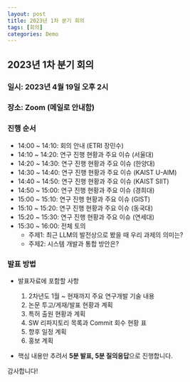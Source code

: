 ```yaml
---
layout: post
title: 2023년 1차 분기 회의
tags: [회의]
categories: Demo
---
```


## 2023년 1차 분기 회의

### 일시: 2023년 4월 19일 오후 2시

### 장소: Zoom (메일로 안내함)

### 진행 순서

- 14:00 ~ 14:10: 회의 안내 (ETRI 장민수)
- 14:10 ~ 14:20: 연구 진행 현황과 주요 이슈 (서울대)
- 14:20 ~ 14:30: 연구 진행 현황과 주요 이슈 (한양대)
- 14:30 ~ 14:40: 연구 진행 현황과 주요 이슈 (KAIST U-AIM)
- 14:40 ~ 14:50: 연구 진행 현황과 주요 이슈 (KAIST SIIT)
- 14:50 ~ 15:00: 연구 진행 현황과 주요 이슈 (경희대)
- 15:00 ~ 15:10: 연구 진행 현황과 주요 이슈 (GIST)
- 15:10 ~ 15:20: 연구 진행 현황과 주요 이슈 (동국대)
- 15:20 ~ 15:30: 연구 진행 현황과 주요 이슈 (연세대)
- 15:30 ~ 16:00: 전체 토의
  - 주제1: 최근 LLM의 발전상으로 봤을 때 우리 과제의 의미는?
  - 주제2: 시스템 개발과 통합 방안은?

### 발표 방법

- 발표자료에 포함할 사항
  1. 2차년도 1월 ~ 현재까지 주요 연구개발 기술 내용
  2. 논문 투고/게재/발표 현황과 계획
  3. 특허 출원 현황과 계획
  4. SW 리파지토리 목록과 Commit 회수 현황 표
  5. 향후 일정 계획
  6. 홍보 계획

- 핵심 내용만 추려서 **5분 발표, 5분 질의응답**으로 진행합니다.

감사합니다!
